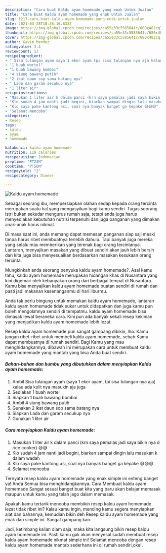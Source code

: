 ```yaml
---
description: "Cara buat Kaldu ayam homemade yang enak Untuk Jualan"
title: "Cara buat Kaldu ayam homemade yang enak Untuk Jualan"
slug: 1217-cara-buat-kaldu-ayam-homemade-yang-enak-untuk-jualan
date: 2021-03-28T18:38:16.833Z
image: https://img-global.cpcdn.com/recipes/ca55e33c5585641c/680x482cq70/kaldu-ayam-homemade-foto-resep-utama.jpg
thumbnail: https://img-global.cpcdn.com/recipes/ca55e33c5585641c/680x482cq70/kaldu-ayam-homemade-foto-resep-utama.jpg
cover: https://img-global.cpcdn.com/recipes/ca55e33c5585641c/680x482cq70/kaldu-ayam-homemade-foto-resep-utama.jpg
author: Gavin Mendez
ratingvalue: 3.4
reviewcount: 13
recipeingredient:
- " Sisa tulangan ayam saya 1 ekor ayam tpi sisa tulangan nya aja kalau ada kulit nya masukin aja juga"
- "1 buah wortel"
- "1 buah bawang bombai"
- "4 siung bawang putih"
- "2 ikat daun sop sama batang nya"
- " Lada dan garam secukup nya"
- "1 liter air"
recipeinstructions:
- "Masukan 1 liter air k dalam panci (krn saya pemalas jadi saya bikin nya d rice cooker) 😅😅"
- "Klo sudah 4 jam nanti jadi begini, biarkan sampai dingin lalu masukan k dalam wadah"
- "Klo saya pake kantong asi, soal nya banyak banget ga kepake 😅😅😅"
- "Selamat mencoba"
categories:
- Resep
tags:
- kaldu
- ayam
- homemade

katakunci: kaldu ayam homemade 
nutrition: 119 calories
recipecuisine: Indonesian
preptime: "PT23M"
cooktime: "PT56M"
recipeyield: "2"
recipecategory: Dinner

---
```



![Kaldu ayam homemade](https://img-global.cpcdn.com/recipes/ca55e33c5585641c/680x482cq70/kaldu-ayam-homemade-foto-resep-utama.jpg)

Sebagai seorang ibu, mempersiapkan olahan sedap kepada orang tercinta merupakan suatu hal yang mengasyikan bagi kamu sendiri. Tugas seorang istri bukan sekedar mengurus rumah saja, tetapi anda juga harus menyediakan kebutuhan nutrisi terpenuhi dan juga panganan yang dimakan anak-anak harus nikmat.

Di masa  saat ini, anda memang dapat memesan panganan siap saji meski tanpa harus ribet membuatnya terlebih dahulu. Tapi banyak juga mereka yang selalu mau memberikan yang terenak bagi orang tercintanya. Lantaran, menyajikan masakan yang dibuat sendiri akan jauh lebih bersih dan kita juga bisa menyesuaikan berdasarkan masakan kesukaan orang tercinta. 



Mungkinkah anda seorang penyuka kaldu ayam homemade?. Asal kamu tahu, kaldu ayam homemade merupakan hidangan khas di Nusantara yang kini digemari oleh kebanyakan orang dari berbagai tempat di Nusantara. Kamu bisa menyajikan kaldu ayam homemade buatan sendiri di rumah dan pasti jadi makanan kesenanganmu di hari liburmu.

Anda tak perlu bingung untuk memakan kaldu ayam homemade, lantaran kaldu ayam homemade tidak sukar untuk didapatkan dan juga kamu pun boleh mengolahnya sendiri di tempatmu. kaldu ayam homemade bisa dimasak lewat beraneka cara. Kini pun ada banyak sekali resep kekinian yang menjadikan kaldu ayam homemade lebih lezat.

Resep kaldu ayam homemade pun sangat gampang dibikin, lho. Kamu jangan ribet-ribet untuk membeli kaldu ayam homemade, sebab Kamu dapat membuatnya di rumah sendiri. Bagi Kamu yang mau menghidangkannya, dibawah ini merupakan cara untuk membuat kaldu ayam homemade yang mantab yang bisa Anda buat sendiri.

<!--inarticleads1-->

##### Bahan-bahan dan bumbu yang dibutuhkan dalam menyiapkan Kaldu ayam homemade:

1. Ambil  Sisa tulangan ayam (saya 1 ekor ayam, tpi sisa tulangan nya aja) kalau ada kulit nya masukin aja juga
1. Sediakan 1 buah wortel
1. Siapkan 1 buah bawang bombai
1. Ambil 4 siung bawang putih
1. Gunakan 2 ikat daun sop sama batang nya
1. Siapkan  Lada dan garam secukup nya
1. Gunakan 1 liter air




<!--inarticleads2-->

##### Cara menyiapkan Kaldu ayam homemade:

1. Masukan 1 liter air k dalam panci (krn saya pemalas jadi saya bikin nya d rice cooker) 😅😅
1. Klo sudah 4 jam nanti jadi begini, biarkan sampai dingin lalu masukan k dalam wadah
1. Klo saya pake kantong asi, soal nya banyak banget ga kepake 😅😅😅
1. Selamat mencoba




Ternyata resep kaldu ayam homemade yang enak simple ini enteng banget ya! Anda Semua bisa menghidangkannya. Cara Membuat kaldu ayam homemade Sangat sesuai banget buat kita yang baru akan belajar memasak maupun untuk kamu yang telah jago dalam memasak.

Apakah kamu tertarik mencoba membikin resep kaldu ayam homemade lezat tidak ribet ini? Kalau kamu ingin, mending kamu segera menyiapkan alat dan bahannya, kemudian bikin deh Resep kaldu ayam homemade yang enak dan simple ini. Sangat gampang kan. 

Jadi, ketimbang kalian diam saja, maka kita langsung bikin resep kaldu ayam homemade ini. Pasti kamu gak akan menyesal sudah membuat resep kaldu ayam homemade nikmat simple ini! Selamat mencoba dengan resep kaldu ayam homemade mantab sederhana ini di rumah sendiri,oke!.

